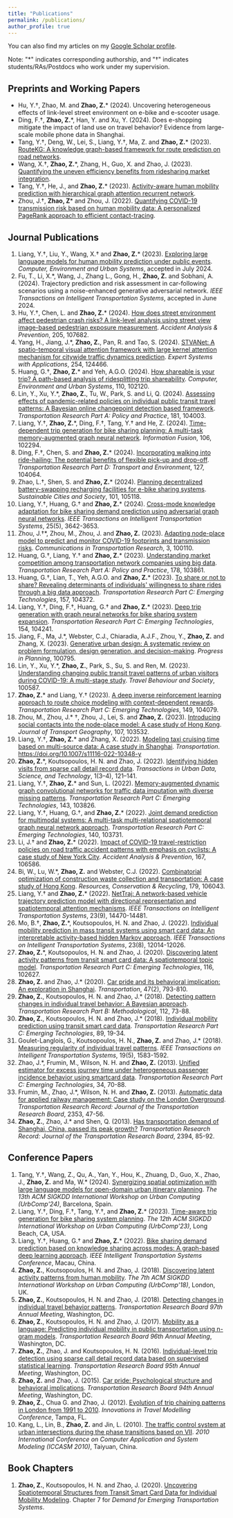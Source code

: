 ```yaml
---
title: "Publications"
permalink: /publications/
author_profile: true
---
```



You can also find my articles on my [Google Scholar profile](https://scholar.google.com/citations?user=71vGYtcAAAAJ).

Note: "\*" indicates corresponding authorship, and "&dagger;" indicates students/RAs/Postdocs who work under my supervision.

## Preprints and Working Papers
* Hu, Y.&dagger;, Zhao, M. and **Zhao, Z.**\* (2024). Uncovering heterogeneous effects of link-level street environment on e-bike and e-scooter usage.
* Ding, F.&dagger;, **Zhao, Z.**\*, Han, Y. and Xu, Y. (2024). Does e-shopping mitigate the impact of land use on travel behavior? Evidence from large-scale mobile phone data in Shanghai.
* Tang, Y.&dagger;, Deng, W., Lei, S., Liang, Y.&dagger;, Ma, Z. and **Zhao, Z.**\* (2023). [RouteKG: A knowledge graph-based framework for route prediction on road networks](https://arxiv.org/abs/2310.03617). 
* Wang, X.&dagger;, **Zhao, Z.**\*, Zhang, H., Guo, X. and Zhao, J. (2023). [Quantifying the uneven efficiency benefits from ridesharing market integration](https://arxiv.org/abs/2303.13520).
* Tang, Y.&dagger;, He, J., and **Zhao, Z.**\* (2023). [Activity-aware human mobility prediction with hierarchical graph attention recurrent network](https://arxiv.org/abs/2210.07765).
* Zhou, J.&dagger;, **Zhao, Z**\* and Zhou, J. (2022). [Quantifying COVID-19 transmission risk based on human mobility data: A personalized PageRank approach to efficient contact-tracing](https://doi.org/10.48550/arXiv.2210.01005).


## Journal Publications
1. Liang, Y.&dagger;, Liu, Y., Wang, X.&dagger; and **Zhao, Z.**\* (2023). [Exploring large language models for human mobility prediction under public events](https://arxiv.org/abs/2311.17351). _Computer, Environment and Urban Systems_, accepted in July 2024.
1. Fu, T., Li, X.\*, Wang, J., Zhang L., Gong, H., **Zhao, Z.** and Sobhani, A. (2024). Trajectory prediction and risk assessment in car-following scenarios using a noise-enhanced generative adversarial network. _IEEE Transactions on Intelligent Transportation Systems_, accepted in June 2024.
1. Hu, Y.&dagger;, Chen, L. and **Zhao, Z.**\* (2024). [How does street environment affect pedestrian crash risks? A link-level analysis using street view image-based pedestrian exposure measurement](https://doi.org/10.1016/j.aap.2024.107682). _Accident Analysis & Prevention_, 205, 107682.
1. Yang, H., Jiang, J.\*, **Zhao, Z.**, Pan, R. and Tao, S. (2024). [STVANet: A spatio-temporal visual attention framework with large kernel attention mechanism for citywide traffic dynamics prediction](https://doi.org/10.1016/j.eswa.2024.124466). _Expert Systems with Applications_, 254, 124466.
1. Huang, G.&dagger;, **Zhao, Z.**\* and Yeh, A.G.O. (2024). [How shareable is your trip? A path-based analysis of ridesplitting trip shareability](https://doi.org/10.1016/j.compenvurbsys.2024.102120). _Computer, Environment and Urban Systems_, 110, 102120.
1. Lin, Y., Xu, Y.\*, **Zhao, Z.**, Tu, W., Park, S. and Li, Q. (2024). [Assessing effects of pandemic-related policies on individual public transit travel patterns: A Bayesian online changepoint detection based framework](https://doi.org/10.1016/j.tra.2024.104003). _Transportation Research Part A: Policy and Practice_, 181, 104003.
1. Liang, Y.&dagger;, **Zhao, Z.**\*, Ding, F.&dagger;, Tang, Y.&dagger; and He, Z. (2024). [Time-dependent trip generation for bike sharing planning: A multi-task memory-augmented graph neural network](https://doi.org/10.1016/j.inffus.2024.102294). _Information Fusion_, 106, 102294.
1. Ding, F.&dagger;, Chen, S. and **Zhao, Z.**\* (2024). [Incorporating walking into ride-hailing: The potential benefits of flexible pick-up and drop-off](https://doi.org/10.1016/j.trd.2024.104064 ). _Transportation Research Part D: Transport and Environment_, 127, 104064.
1. Zhao, L.&dagger;, Shen, S. and **Zhao, Z.**\* (2024). [Planning decentralized battery-swapping recharging facilities for e-bike sharing systems](https://doi.org/10.1016/j.scs.2023.105118). _Sustainable Cities and Society_, 101, 105118.
1. Liang, Y.&dagger;, Huang, G.&dagger; and **Zhao, Z.**\* (2024). [Cross-mode knowledge adaptation for bike sharing demand prediction using adversarial graph neural networks](https://doi.org/10.1109/TITS.2023.3322717). _IEEE Transactions on Intelligent Transportation Systems_, 25(5), 3642-3653.
1. Zhou, J.&dagger;\*, Zhou, M., Zhou, J. and **Zhao, Z.** (2023). [Adapting node-place model to predict and monitor COVID-19 footprints and transmission risks](https://doi.org/10.1016/j.commtr.2023.100110). _Communications in Transportation Research_, 3, 100110.
1. Huang, G.&dagger;, Liang, Y.&dagger; and **Zhao, Z.**\* (2023). [Understanding market competition among transportation network companies using big data](https://doi.org/10.1016/j.tra.2023.103861). _Transportation Research Part A: Policy and Practice_, 178, 103861.
1. Huang, G.&dagger;, Lian, T., Yeh, A.G.O. and **Zhao, Z.**\* (2023). [To share or not to share? Revealing determinants of individuals' willingness to share rides through a big data approach](https://doi.org/10.1016/j.trc.2023.104372). _Transportation Research Part C: Emerging Technologies_, 157, 104372.
1. Liang, Y.&dagger;, Ding, F.&dagger;, Huang, G.&dagger; and **Zhao, Z.**\* (2023). [Deep trip generation with graph neural networks for bike sharing system expansion](https://doi.org/10.1016/j.trc.2023.104241). _Transportation Research Part C: Emerging Technologies_, 154, 104241.
1. Jiang, F., Ma, J.\*, Webster, C.J., Chiaradia, A.J.F., Zhou, Y., **Zhao, Z.** and Zhang, X. (2023). [Generative urban design: A systematic review on problem formulation, design generation, and decision-making](https://doi.org/10.1016/j.progress.2023.100795). _Progress in Planning_, 100795.
1. Lin, Y., Xu, Y.\*, **Zhao, Z.**, Park, S., Su, S. and Ren, M. (2023). [Understanding changing public transit travel patterns of urban visitors during COVID-19: A multi-stage study](https://doi.org/10.1016/j.tbs.2023.100587). _Travel Behaviour and Society_, 100587.
1. **Zhao, Z.**\* and Liang, Y.&dagger; (2023). [A deep inverse reinforcement learning approach to route choice modeling with context-dependent rewards](https://doi.org/10.1016/j.trc.2023.104079). _Transportation Research Part C: Emerging Technologies_, 149, 104079.
1. Zhou, M., Zhou, J.\* &dagger;, Zhou, J., Lei, S. and **Zhao, Z.**  (2023). [Introducing social contacts into the node-place model: A case study of Hong Kong](https://doi.org/10.1016/j.jtrangeo.2023.103532). _Journal of Transport Geography_, 107, 103532.
1. Liang, Y.&dagger;, **Zhao, Z.**\* and Zhang, X. (2022). [Modeling taxi cruising time based on multi-source data: A case study in Shanghai](https://doi.org/10.1007/s11116-022-10348-y). _Transportation_. https://doi.org/10.1007/s11116-022-10348-y
1. **Zhao, Z.**\*, Koutsopoulos, H. N. and Zhao, J. (2022). [Identifying hidden visits from sparse call detail record data](https://doi.org/10.1177/27541231221124164). _Transactions in Urban Data, Science, and Technology_, 1(3–4), 121–141.
1. Liang, Y.&dagger;, **Zhao, Z.**\* and Sun, L. (2022). [Memory-augmented dynamic graph convolutional networks for traffic data imputation with diverse missing patterns](https://doi.org/10.1016/j.trc.2022.103826). _Transportation Research Part C: Emerging Technologies_, 143, 103826.
1. Liang, Y.&dagger;, Huang, G.&dagger;, and **Zhao, Z.**\* (2022). [Joint demand prediction for multimodal systems: A multi-task multi-relational spatiotemporal graph neural network approach](https://doi.org/10.1016/j.trc.2022.103731). _Transportation Research Part C: Emerging Technologies_, 140, 103731.
1. Li, J.&dagger; and **Zhao, Z.**\* (2022). [Impact of COVID-19 travel-restriction policies on road traffic accident patterns with emphasis on cyclists: A case study of New York City](https://doi.org/10.1016/j.aap.2022.106586). _Accident Analysis & Prevention_, 167, 106586.
1. Bi, W., Lu, W.\*, **Zhao, Z.** and Webster, C.J. (2022). [Combinatorial optimization of construction waste collection and 
transportation: A case study of Hong Kong](https://doi.org/10.1016/j.resconrec.2021.106043). _Resources, Conservation & Recycling_, 179, 106043.
1. Liang, Y.&dagger; and **Zhao, Z.**\* (2022). [NetTraj: A network-based vehicle trajectory prediction model with directional representation and spatiotemporal attention mechanisms](https://doi.org/10.1109/tits.2021.3129588). _IEEE Transactions on Intelligent Transportation Systems_, 23(9), 14470-14481.
1. Mo, B.&dagger;, **Zhao, Z.**\*, Koutsopoulos, H. N. and Zhao, J. (2022). [Individual mobility prediction in mass transit systems using smart card data: An interpretable activity-based hidden Markov approach](https://doi.org/10.1109/TITS.2021.3109428). _IEEE Transactions on Intelligent Transportation Systems_, 23(8), 12014-12026.
1. **Zhao, Z.**\*, Koutsopoulos, H. N. and Zhao, J. (2020). [Discovering latent activity patterns from transit smart card data: A spatiotemporal topic model](https://doi.org/10.1016/j.trc.2020.102627). _Transportation Research Part C: Emerging Technologies_, 116, 102627.
1. **Zhao, Z.** and Zhao, J.\* (2020). [Car pride and its behavioral implication: An exploration in Shanghai](https://dx.doi.org/10.1007/s11116-018-9917-0). _Transportation_, 47(2), 793-810.
1. **Zhao, Z.**, Koutsopoulos, H. N. and Zhao, J.\* (2018). [Detecting pattern changes in individual travel behavior: 
A Bayesian approach](https://doi.org/10.1016/j.trb.2018.03.017). _Transportation Research Part B: Methodological_, 112, 73-88.
1. **Zhao, Z.**, Koutsopoulos, H. N. and Zhao, J.\* (2018). [Individual mobility prediction using transit smart card data](http://dx.doi.org/10.1016/j.trc.2018.01.022).
 _Transportation Research Part C: Emerging Technologies_, 89, 19-34.
1. Goulet-Langlois, G., Koutsopoulos, H. N., **Zhao, Z.** and Zhao, J.\* (2018). [Measuring regularity of individual travel patterns](https://doi.org/10.1109/TITS.2017.2728704).
 _IEEE Transactions on Intelligent Transportation Systems_, 19(5), 1583-1592.
1. Zhao, J.\*, Frumin, M., Wilson, N. H. and **Zhao, Z.** (2013). [Unified estimator for excess journey time under 
heterogeneous passenger incidence behavior using smartcard data](https://doi.org/10.1016/j.trc.2013.05.009). _Transportation Research Part C: Emerging Technologies_, 34, 70-88.
1. Frumin, M., Zhao, J.\*, Wilson, N. H. and **Zhao, Z.** (2013). [Automatic data for applied railway management: 
Case study on the London Overground](https://doi.org/10.3141/2353-05). _Transportation Research Record: Journal of the Transportation Research Board_, 2353, 47-56.
1. **Zhao, Z.**, Zhao, J.\* and Shen, Q. (2013). [Has transportation demand of Shanghai, China, passed its peak 
growth?](https://doi.org/10.3141/2394-11) _Transportation Research Record: Journal of the Transportation Research Board_, 2394, 85-92.


## Conference Papers
1. Tang, Y.&dagger;, Wang, Z., Qu, A., Yan, Y., Hou, K., Zhuang, D., Guo, X., Zhao, J., **Zhao, Z.** and Ma, W.\* (2024). [Synergizing spatial optimization with large language models for open-domain urban itinerary planning](https://arxiv.org/abs/2402.07204). _The 13th ACM SIGKDD International Workshop on Urban Computing (UrbComp'24)_, Barcelona, Spain.
1. Liang, Y.&dagger;, Ding, F.&dagger;, Tang, Y.&dagger;, and **Zhao, Z.**\* (2023). [Time-aware trip generation for bike sharing system planning](http://urban-computing.com/urbcomp2023/file/UrbComp2023_paper_5.pdf). _The 12th ACM SIGKDD International Workshop on Urban Computing (UrbComp'23)_, Long Beach, CA, USA.
1. Liang, Y.&dagger;, Huang, G.&dagger; and **Zhao, Z.**\* (2022). [Bike sharing demand prediction based on knowledge sharing across modes: A graph-based deep learning approach](https://doi.org/10.1109/ITSC55140.2022.9922276). _IEEE Intelligent Transportation Systems Conference_, Macau, China.
1. **Zhao, Z.**, Koutsopoulos, H. N. and Zhao, J. (2018). [Discovering latent activity patterns from human mobility](http://urbcomp.ist.psu.edu/2018/papers/discovering.pdf). _The 7th ACM SIGKDD International Workshop on Urban Computing (UrbComp'18)_, London, UK.
1. **Zhao, Z.**, Koutsopoulos, H. N. and Zhao, J. (2018). [Detecting changes in individual travel behavior patterns](https://trid.trb.org/view/1494577). _Transportation Research Board 97th Annual Meeting_, Washington, DC.
1. **Zhao, Z.**, Koutsopoulos, H. N. and Zhao, J. (2017). [Mobility as a language: Predicting individual mobility in public transportation using n-gram models](https://trid.trb.org/view/1438738). _Transportation Research Board 96th Annual Meeting_, Washington, DC.
1. **Zhao, Z.**, Zhao, J. and Koutsopoulos, H. N. (2016). [Individual-level trip detection using sparse call detail record data based on supervised statistical learning](https://trid.trb.org/view/1393647). _Transportation Research Board 95th Annual Meeting_, Washington, DC.
1. **Zhao, Z.** and Zhao, J. (2015). [Car pride: Psychological structure and behavioral implications](https://trid.trb.org/view/1336944). _Transportation Research Board 94th Annual Meeting_, Washington, DC.
1. **Zhao, Z.**, Chua G. and Zhao, J. (2012). [Evolution of trip chaining patterns in London from 1991 to 2010](http://onlinepubs.trb.org/onlinepubs/conferences/2012/4thITM/Papers-R/0117-000122.pdf). _Innovations in Travel Modelling Conference_, Tampa, FL.
1. Kang, L., Lin, B., **Zhao, Z.** and Jin, L. (2010). [The traffic control system at urban intersections during the phase transitions based on VII](https://doi.org/10.1109/ICCASM.2010.5622691). _2010 International Conference on Computer Application and System Modeling (ICCASM 2010)_, Taiyuan, China.

## Book Chapters
1. **Zhao, Z.**, Koutsopoulos, H. N. and Zhao, J. (2020). [Uncovering Spatiotemporal Structures from Transit Smart Card Data for Individual Mobility Modeling](https://doi.org/10.1016/B978-0-12-815018-4.00007-3). Chapter 7 for _Demand for Emerging Transportation Systems_.
